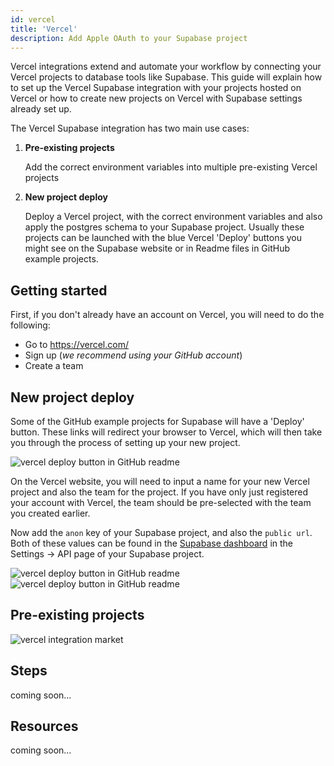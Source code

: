 ```yaml
---
id: vercel
title: 'Vercel'
description: Add Apple OAuth to your Supabase project
---
```


Vercel integrations extend and automate your workflow by connecting your Vercel projects to database tools like Supabase. This guide will explain how to set up the Vercel Supabase integration with your projects hosted on Vercel or how to create new projects on Vercel with Supabase settings already set up.

The Vercel Supabase integration has two main use cases:

1. **Pre-existing projects**

   Add the correct environment variables into multiple pre-existing Vercel projects

2. **New project deploy**

   Deploy a Vercel project, with the correct environment variables and also apply the postgres schema to your Supabase project.
   Usually these projects can be launched with the blue Vercel 'Deploy' buttons you might see on the Supabase website or in Readme files in GitHub example projects.

## Getting started

First, if you don't already have an account on Vercel, you will need to do the following:

- Go to https://vercel.com/
- Sign up (_we recommend using your GitHub account_)
- Create a team

## New project deploy

Some of the GitHub example projects for Supabase will have a 'Deploy' button. These links will redirect your browser to Vercel, which will then take you through the process of setting up your new project.

![vercel deploy button in GitHub readme](/img/guides/integrations/vercel/vercel-deploy-button-in-readme.png)

On the Vercel website, you will need to input a name for your new Vercel project and also the team for the project. If you have only just registered your account with Vercel, the team should be pre-selected with the team you created earlier.

<!-- ![vercel deploy button in GitHub readme](/img/guides/integrations/vercel/vercel-deploy-button-new-name.png) -->

Now add the `anon` key of your Supabase project, and also the `public url`.
Both of these values can be found in the [Supabase dashboard](https://app.supabase.io) in the Settings -> API page of your Supabase project.

![vercel deploy button in GitHub readme](/img/guides/integrations/vercel/vercel-deploy-config-env-vars.png)
![vercel deploy button in GitHub readme](/img/guides/integrations/vercel/vercel-deploy-deployed.png)

## Pre-existing projects

![vercel integration market](/img/guides/integrations/vercel/vercel-integration-marketplace-supabase.png)

## Steps

coming soon...

## Resources

coming soon...
